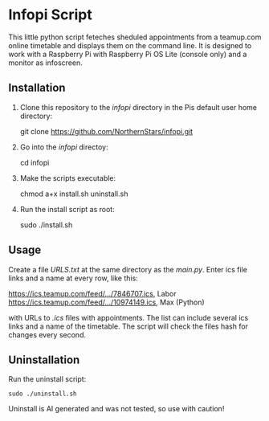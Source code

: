 # Infopi Script
This little python script feteches sheduled appointments from a teamup.com online timetable and displays them on the command line.
It is designed to work with a Raspberry Pi with Raspberry Pi OS Lite (console only) and a monitor as infoscreen.

## Installation
1. Clone this repository to the *infopi* directory in the Pis default user home directory:

    git clone https://github.com/NorthernStars/infopi.git
    
2. Go into the *infopi* directoy:

    cd infopi
    
3. Make the scripts executable:

    chmod a+x install.sh uninstall.sh

4. Run the install script as root:

    sudo ./install.sh

## Usage
Create a file *URLS.txt* at the same directory as the *main.py*.
Enter ics file links and a name at every row, like this:

   https://ics.teamup.com/feed/.../7846707.ics, Labor
   https://ics.teamup.com/feed/.../10974149.ics, Max (Python)
   
with URLs to *.ics* files with appointments. The list can include several ics links and a name of the timetable.
The script will check the files hash for changes every second.

## Uninstallation
Run the uninstall script:

    sudo ./uninstall.sh
    
Uninstall is AI generated and was not tested, so use with caution!
